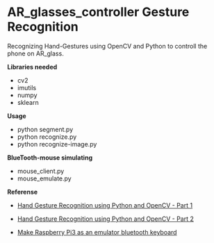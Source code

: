 # AR_glasses_controller Gesture Recognition

Recognizing Hand-Gestures using OpenCV and Python to controll the phone on AR_glass.

**Libraries needed**
* cv2
* imutils
* numpy
* sklearn

**Usage**
* python segment.py
* python recognize.py
* python recognize-image.py

**BlueTooth-mouse simulating**
* mouse_client.py
* mouse_emulate.py

**Referense**


* [Hand Gesture Recognition using Python and OpenCV - Part 1](https://gogul09.github.io/software/hand-gesture-recognition-p1)
* [Hand Gesture Recognition using Python and OpenCV - Part 2](https://gogul09.github.io/software/hand-gesture-recognition-p2)


* [Make Raspberry Pi3 as an emulator bluetooth keyboard](https://thanhle.me/make-raspberry-pi3-as-an-emulator-bluetooth-keyboard/)
